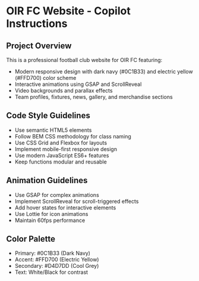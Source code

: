 # OIR FC Website - Copilot Instructions

<!-- Use this file to provide workspace-specific custom instructions to Copilot. For more details, visit https://code.visualstudio.com/docs/copilot/copilot-customization#_use-a-githubcopilotinstructionsmd-file -->

## Project Overview
This is a professional football club website for OIR FC featuring:
- Modern responsive design with dark navy (#0C1B33) and electric yellow (#FFD700) color scheme
- Interactive animations using GSAP and ScrollReveal
- Video backgrounds and parallax effects
- Team profiles, fixtures, news, gallery, and merchandise sections

## Code Style Guidelines
- Use semantic HTML5 elements
- Follow BEM CSS methodology for class naming
- Use CSS Grid and Flexbox for layouts
- Implement mobile-first responsive design
- Use modern JavaScript ES6+ features
- Keep functions modular and reusable

## Animation Guidelines
- Use GSAP for complex animations
- Implement ScrollReveal for scroll-triggered effects
- Add hover states for interactive elements
- Use Lottie for icon animations
- Maintain 60fps performance

## Color Palette
- Primary: #0C1B33 (Dark Navy)
- Accent: #FFD700 (Electric Yellow)
- Secondary: #D4D7DD (Cool Grey)
- Text: White/Black for contrast
